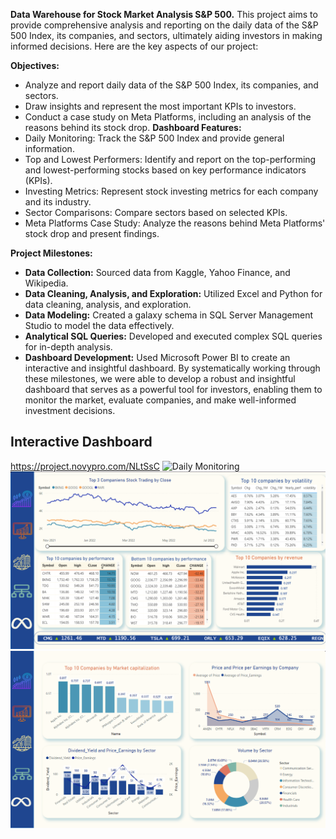  **Data Warehouse for Stock Market Analysis S&P 500.**
 This project aims to provide comprehensive analysis and reporting on the daily data of the S&P 500 Index, its companies, and sectors, ultimately aiding investors in making informed decisions. Here are the key aspects of our project:

**Objectives:**
- Analyze and report daily data of the S&P 500 Index, its companies, and sectors.
- Draw insights and represent the most important KPIs to investors.
- Conduct a case study on Meta Platforms, including an analysis of the reasons behind its stock drop.
  **Dashboard Features:**
- Daily Monitoring: Track the S&P 500 Index and provide general information.
- Top and Lowest Performers: Identify and report on the top-performing and lowest-performing stocks based on key performance indicators (KPIs).
- Investing Metrics: Represent stock investing metrics for each company and its industry.
- Sector Comparisons: Compare sectors based on selected KPIs.
- Meta Platforms Case Study: Analyze the reasons behind Meta Platforms' stock drop and present findings.
  
**Project Milestones:**
- **Data Collection:**
Sourced data from Kaggle, Yahoo Finance, and Wikipedia.
- **Data Cleaning, Analysis, and Exploration:**
Utilized Excel and Python for data cleaning, analysis, and exploration.
- **Data Modeling:**
Created a galaxy schema in SQL Server Management Studio to model the data effectively.
- **Analytical SQL Queries:**
Developed and executed complex SQL queries for in-depth analysis.
- **Dashboard Development:**
Used Microsoft Power BI to create an interactive and insightful dashboard.
By systematically working through these milestones, we were able to develop a robust and insightful dashboard that serves as a powerful tool for investors, enabling them to monitor the market, evaluate companies, and make well-informed investment decisions.

## Interactive Dashboard
https://project.novypro.com/NLtSsC
![Daily Monitoring](daily_monitoring.png)
![Tracking](Tracking.png)
![Sector Comparison](Sectorcomparison.png)
